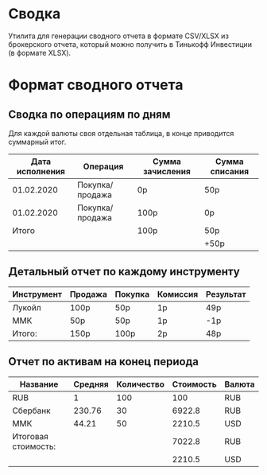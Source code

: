 # Сводка

Утилита для генерации сводного отчета в формате CSV/XLSX из брокерского отчета, 
который можно получить в Тинькофф Инвестиции (в формате XLSX).

# Формат сводного отчета

## Сводка по операциям по дням

Для каждой валюты своя отдельная таблица, в конце приводится суммарный итог.

| Дата исполнения | Операция        | Сумма зачисления | Сумма списания |
| --------------- | --------------- | ---------------- | -------------- |
|      01.02.2020 | Покупка/продажа |               0p |            50p |
|      01.02.2020 | Покупка/продажа |             100p |             0p |
| Итого           |                 |             100p |            50p |
|                 |                 |                  |           +50p |


## Детальный отчет по каждому инструменту

| Инструмент | Продажа | Покупка | Комиссия | Результат | 
| ---------- | ------- | ------- | -------- | --------- |
|     Лукойл |    100р |     50р |       1p |       49p |
|        ММК |     50p |     50p |       1p |       -1p |
| Итого:     |    150p |    100p |       2p |       48p |


## Отчет по активам на конец периода

| Название            | Средняя | Количество | Стоимость | Валюта |
| ------------------- | ------- | ---------- | --------- | ------ |
|                 RUB |       1 |        100 |       100 |    RUB |
|            Сбербанк |  230.76 |         30 |    6922.8 |    RUB |
|                 ММК |   44.21 |         50 |    2210.5 |    USD |
| Итоговая стоимость: |         |            |    7022.8 |    RUB |
|                     |         |            |    2210.5 |    USD |
